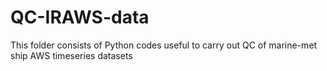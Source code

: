 # QC-IRAWS-data
This folder consists of Python codes useful to carry out QC of marine-met ship AWS timeseries datasets
